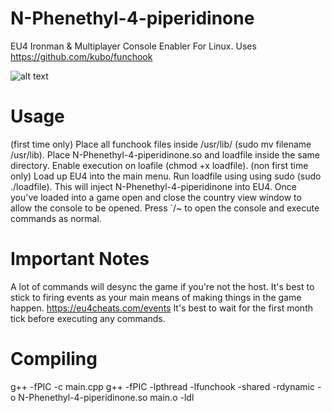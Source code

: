 # N-Phenethyl-4-piperidinone
EU4 Ironman &amp; Multiplayer Console Enabler For Linux. Uses https://github.com/kubo/funchook

![alt text](https://cdn.discordapp.com/attachments/845038412926550107/950242380135661628/download_1.jpeg)

# Usage
(first time only)
Place all funchook files inside /usr/lib/ (sudo mv filename /usr/lib).
Place N-Phenethyl-4-piperidinone.so and loadfile inside the same directory.
Enable execution on loafile (chmod +x loadfile).
(non first time only)
Load up EU4 into the main menu.
Run loadfile using using sudo (sudo ./loadfile). This will inject N-Phenethyl-4-piperidinone into EU4.
Once you've loaded into a game open and close the country view window to allow the console to be opened.
Press `/~ to open the console and execute commands as normal.

# Important Notes
A lot of commands will desync the game if you're not the host. It's best to stick to firing events as your main means of making things in the game happen. https://eu4cheats.com/events
It's best to wait for the first month tick before executing any commands.

# Compiling
g++ -fPIC -c main.cpp
g++ -fPIC -lpthread -lfunchook -shared -rdynamic -o N-Phenethyl-4-piperidinone.so main.o -ldl
